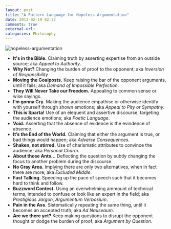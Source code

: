 ```yaml
---
layout: post
title: "A Pattern Language for Hopeless Argumentation"
date: 2013-02-19 02:32
comments: true
external-url:
categories: Philosophy
---
```


![hopeless-argumentation](http://skyservers.org/~bytter/hopeless-argumentation.png)

* **It's in the Bible.** Claiming truth by asserting expertise from an outside source; aka *Appeal to Authority*.
* **Why Not?** Changing the burden of proof to the opponent; aka *Inversion of Responsibility*
* **Moving the Goalposts.** Keep raising the bar of the opponent arguments, until it fails; aka *Demand of Impossible Perfection*.
* **They Will Never Take our Freedom.** Appealing to common sense or wise sayings.
* **I’m gonna Cry**. Making the audience empathise or otherwise identify with yourself through shown emotions; aka *Appeal to Pity or Sympathy*.
* **This is Sparta!** Use of an elequent and assertive discourse, targeting the audience emotions; aka *Poetic Language*.
* **Void.** Asserting that the absence of evidence is the evindence of absence.
* **It’s the End of the World.** Claiming that either the argument is true, or bad things would happen; aka *Adverse Consequences*.
* **Shaken, not stirred.** Use of charismatic attributes to convince the audience; aka *Personal Charm*.
* **About those Ants...** Deflecting the question by subtly changing the focus to another problem during the discourse.
* **No Gray Area.** Implying there are only two alternatives, when in fact there are more; aka *Excluded Middle*.
* **Fast Talking.** Speeding up the pace of speech such that it becomes hard to think and follow.
* **Buzzword Contest.** Using an overwhelming ammount of technical terms, intended to confuse or look like an expert in the field; aka *Prestigious Jargon*, *Argumentum Verbosium*.
* **Pain in the Ass.** Sistematically repeating the same thing, until it becomes an accepted truth; aka *Ad Nauseaum*.
* **Are we there yet?** Keep making questions to disrupt the opponent thought or dodge the burden of proof; aka *Argument by Question*.
